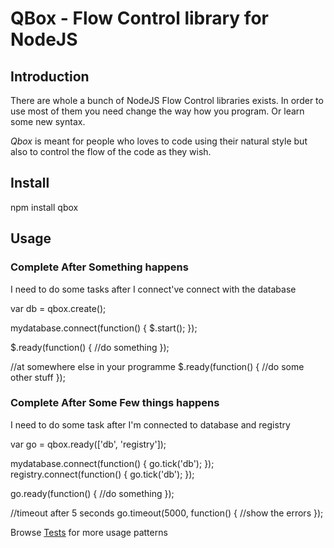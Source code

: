 QBox - Flow Control library for NodeJS
=======================================

Introduction
------------

There are whole a bunch of NodeJS Flow Control libraries exists.
In order to use most of them you need change the way how you program.
Or learn some new syntax.

*Qbox* is meant for people who loves to code using their natural style 
but also to control the flow of the code as they wish.

Install
---------
npm install qbox

Usage
-----

### Complete After Something happens

I need to do some tasks after I connect've connect with the database

var db = qbox.create();

mydatabase.connect(function() {
	$.start();
});

$.ready(function() {
	//do something
});

//at somewhere else in your programme
$.ready(function() {
	//do some other stuff
});

### Complete After Some Few things happens

I need to do some task after I'm connected to database and registry

var go = qbox.ready(['db', 'registry']);

mydatabase.connect(function() { go.tick('db'); });
registry.connect(function() { go.tick('db'); });

go.ready(function() {
	//do something
});

//timeout after 5 seconds
go.timeout(5000, function() {
	//show the errors
});

Browse [Tests](https://github.com/arunoda/qbox/blob/master/tests/qbox.js) for more usage patterns